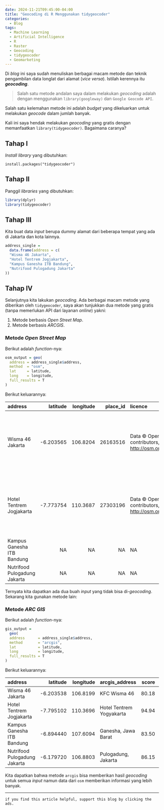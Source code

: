 ```yaml
---
date: 2024-11-21T09:45:00-04:00
title: "Geocoding di R Menggunakan tidygeocoder"
categories:
  - Blog
tags:
  - Machine Learning
  - Artificial Intelligence
  - R
  - Raster
  - Geocoding
  - tidygeocoder
  - Geomarketing
---
```


Di *blog* ini saya sudah menuliskan berbagai macam metode dan teknik
pengambilan data longlat dari alamat (*vice versa*). Istilah kerennya
itu ***geocoding***.

> Salah satu metode andalan saya dalam melakukan *geocoding* adalah
> dengan menggunakan `library(googleway)` dan `Google Geocode API`.

Salah satu kelemahan metode ini adalah *budget* yang dikeluarkan untuk
melakukan *geocode* dalam jumlah banyak.

Kali ini saya hendak melakukan *geocoding* yang gratis dengan
memanfaatkan `library(tidygeocoder)`. Bagaimana caranya?

## Tahap I

*Install* *library* yang dibutuhkan:

    install.packages("tidygeocoder")

## Tahap II

Panggil *libraries* yang dibutuhkan:

``` r
library(dplyr)
library(tidygeocoder)
```

## Tahap III

Kita buat data *input* berupa dummy alamat dari beberapa tempat yang ada
di Jakarta dan kota lainnya.

``` r
address_single = 
  data.frame(address = c(
  "Wisma 46 Jakarta",
  "Hotel Tentrem Jogjakarta",
  "Kampus Ganesha ITB Bandung",
  "Nutrifood Pulogadung Jakarta"
))
```


## Tahap IV

Selanjutnya kita lakukan *geocoding*. Ada berbagai macam metode yang
diberikan oleh `tidygeocoder`, saya akan tunjukkan dua metode yang
gratis (tanpa memerlukan API dari layanan *online*) yakni:

1.  Metode berbasis *Open Street Map*.
2.  Metode berbasis *ARCGIS*.

### Metode *Open Street Map*

Berikut adalah *function*-nya:

``` r
osm_output = geo(
  address = address_single$address, 
  method  = "osm",
  lat     = latitude, 
  long    = longitude, 
  full_results = T
)
```

Berikut keluarannya:

| address | latitude | longitude | place_id | licence | osm_type | osm_id | class | type | place_rank | importance | addresstype | name | display_name | boundingbox |
|:---|---:|---:|---:|:---|:---|---:|:---|:---|---:|---:|:---|:---|:---|:---|
| Wisma 46 Jakarta | -6.203565 | 106.8204 | 26163516 | Data © OpenStreetMap contributors, ODbL 1.0. http://osm.org/copyright | way | 334982528 | office | commercial | 30 | 8.31e-05 | office | Wisma 46 | Wisma 46, 1, Jalan Jenderal Sudirman, RW 09, Karet Tengsin, Tanah Abang, Jakarta Pusat, Daerah Khusus ibukota Jakarta, Jawa, 10220, Indonesia | -6.2039813 , -6.2031530 , 106.8197614, 106.8208612 |
| Hotel Tentrem Jogjakarta | -7.773754 | 110.3687 | 27303196 | Data © OpenStreetMap contributors, ODbL 1.0. http://osm.org/copyright | way | 247974332 | tourism | hotel | 30 | 5.00e-05 | tourism | Hotel Tentrem | Hotel Tentrem, Jalan Monjali, Cokrodiningratan, Jetis, Kota Yogyakarta, Mlati, Sleman, Daerah Istimewa Yogyakarta, Jawa, 55223, Indonesia | -7.7741915 , -7.7733171 , 110.3682090, 110.3692202 |
| Kampus Ganesha ITB Bandung | NA | NA | NA | NA | NA | NA | NA | NA | NA | NA | NA | NA | NA | NULL |
| Nutrifood Pulogadung Jakarta | NA | NA | NA | NA | NA | NA | NA | NA | NA | NA | NA | NA | NA | NULL |

Ternyata kita dapatkan ada dua buah *input* yang tidak bisa
di-*geocoding*. Sekarang kita gunakan metode lain:

### Metode *ARC GIS*

Berikut adalah *function*-nya:


``` r
gis_output = 
  geo(
  address      = address_single$address, 
  method       = "arcgis",
  lat          = latitude, 
  long         = longitude, 
  full_results = T
)
```

Berikut keluarannya:

| address | latitude | longitude | arcgis_address | score | location.x | location.y | extent.xmin | extent.ymin | extent.xmax | extent.ymax |
|:---|---:|---:|:---|---:|---:|---:|---:|---:|---:|---:|
| Wisma 46 Jakarta | -6.203538 | 106.8199 | KFC Wisma 46 | 80.18 | 106.8199 | -6.203538 | 106.8149 | -6.208538 | 106.8249 | -6.198538 |
| Hotel Tentrem Jogjakarta | -7.795102 | 110.3696 | Hotel Tentrem Yogyakarta | 94.94 | 110.3696 | -7.795102 | 110.3646 | -7.800102 | 110.3746 | -7.790102 |
| Kampus Ganesha ITB Bandung | -6.894440 | 107.6094 | Ganesha, Jawa Barat | 83.50 | 107.6094 | -6.894440 | 107.5994 | -6.904440 | 107.6194 | -6.884440 |
| Nutrifood Pulogadung Jakarta | -6.179720 | 106.8803 | Pulogadung, Jakarta | 86.15 | 106.8803 | -6.179720 | 106.8703 | -6.189720 | 106.8903 | -6.169720 |

Kita dapatkan bahwa metode `arcgis` bisa memberikan hasil *geocoding*
untuk semua *input* namun data dari `osm` memberikan informasi yang
lebih banyak.

------------------------------------------------------------------------

`if you find this article helpful, support this blog by clicking the ads.`

